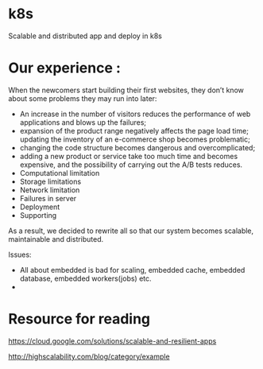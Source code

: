 # k8s
Scalable and distributed app and deploy in k8s

# Our experience :
When the newcomers start building their first websites, they don’t know about some problems they may run into later:

- An increase in the number of visitors reduces the performance of web applications
and blows up the failures;  
- expansion of the product range negatively affects the page load time; updating 
the inventory of an e-commerce shop becomes problematic;  
- changing the code structure becomes dangerous and overcomplicated; 
- adding a new product or service take too much time and becomes expensive, 
and the possibility of carrying out the A/B tests reduces.
- Computational limitation
- Storage limitations
- Network limitation
- Failures in server
- Deployment
- Supporting


As a result, we decided to rewrite all so that our system becomes scalable, maintainable and distributed.

Issues: 
- All about embedded is bad for scaling, embedded cache, embedded database, embedded workers(jobs) etc.
- 




# Resource for reading

https://cloud.google.com/solutions/scalable-and-resilient-apps

http://highscalability.com/blog/category/example
